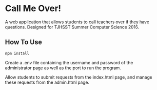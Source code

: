 # Call Me Over!

A web application that allows students to call teachers over if they have questions. Designed for TJHSST Summer Computer Science 2016.

## How To Use

```bash
npm install
```

Create a .env file containing the username and password of the administrator page as well as the port to run the program.

Allow students to submit requests from the index.html page, and manage these requests from the admin.html page.
